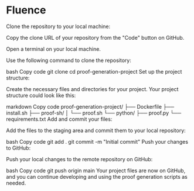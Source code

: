# Fluence

Clone the repository to your local machine:

Copy the clone URL of your repository from the "Code" button on GitHub.

Open a terminal on your local machine.

Use the following command to clone the repository:

bash
Copy code
git clone <repository-clone-url>
cd proof-generation-project
Set up the project structure:

Create the necessary files and directories for your project. Your project structure could look like this:

markdown
Copy code
proof-generation-project/
├── Dockerfile
├── install.sh
├── proof-sh/
│   └── proof.sh
└── python/
    ├── proof.py
    └── requirements.txt
Add and commit your files:

Add the files to the staging area and commit them to your local repository:

bash
Copy code
git add .
git commit -m "Initial commit"
Push your changes to GitHub:

Push your local changes to the remote repository on GitHub:

bash
Copy code
git push origin main
Your project files are now on GitHub, and you can continue developing and using the proof generation scripts as needed.




